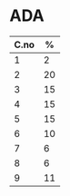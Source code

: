 # ADA

| C.no | %  |
|----|----|
| 1  | 2  |
| 2  | 20 |
| 3  | 15 |
| 4  | 15 |
| 5  | 15 |
| 6  | 10 |
| 7  | 6  |
| 8  | 6  |
| 9  | 11 |
